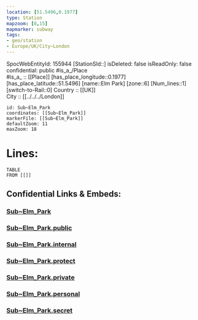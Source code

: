 ```yaml
---
location: [51.5496,0.1977] 
type: Station 
mapzoom: [8,15] 
mapmarker: subway 
tags:
- geo/station
- Europe/UK/City~London
---
```

SpocWebEntityId: 155944
[StationSId::] 
isDeleted: false
isReadOnly: false
confidential: public
#is_a_/Place  
#is_a_ :: [[Place]] 
[has_place_longitude::0.1977] 
[has_place_latitude::51.5496] 
[name::Elm Park] 
[zone::6] 
[Num_lines::1] 
[switch-to-Rail::0] 
Country :: [[UK]]  
City :: [[../../../London]]  


```leaflet
id: Sub~Elm_Park
coordinates: [[Sub~Elm_Park]] 
markerFile: [[Sub~Elm_Park]] 
defaultZoom: 11 
maxZoom: 18
```


# Lines: 
```dataview
TABLE 
FROM [[]] 
```


## Confidential Links & Embeds: 

### [Sub~Elm_Park](/_Standards/Earth/Continent/Europe/Europe~North/UK/England/Regions~England/London,Greater/cities~GreaterLondon/Underground/Station/Sub~Elm_Park.md) 

### [Sub~Elm_Park.public](/_public/Earth/Continent/Europe/Europe~North/UK/England/Regions~England/London,Greater/cities~GreaterLondon/Underground/Station/Sub~Elm_Park.public.md) 

### [Sub~Elm_Park.internal](/_internal/Earth/Continent/Europe/Europe~North/UK/England/Regions~England/London,Greater/cities~GreaterLondon/Underground/Station/Sub~Elm_Park.internal.md) 

### [Sub~Elm_Park.protect](/_protect/Earth/Continent/Europe/Europe~North/UK/England/Regions~England/London,Greater/cities~GreaterLondon/Underground/Station/Sub~Elm_Park.protect.md) 

### [Sub~Elm_Park.private](/_private/Earth/Continent/Europe/Europe~North/UK/England/Regions~England/London,Greater/cities~GreaterLondon/Underground/Station/Sub~Elm_Park.private.md) 

### [Sub~Elm_Park.personal](/_personal/Earth/Continent/Europe/Europe~North/UK/England/Regions~England/London,Greater/cities~GreaterLondon/Underground/Station/Sub~Elm_Park.personal.md) 

### [Sub~Elm_Park.secret](/_secret/Earth/Continent/Europe/Europe~North/UK/England/Regions~England/London,Greater/cities~GreaterLondon/Underground/Station/Sub~Elm_Park.secret.md)

